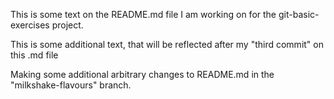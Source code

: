 This is some text on the README.md file I am working on for the git-basic-exercises project.

This is some additional text, that will be reflected after my "third commit" on this .md file

Making some additional arbitrary changes to README.md in the "milkshake-flavours" branch.

